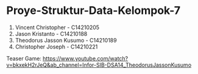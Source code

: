 # Proye-Struktur-Data-Kelompok-7
1. Vincent Christopher - C14210205 
2. Jason Kristanto - C14210188 
3. Theodorus Jasson Kusumo - C14210189
4. Christopher Joseph  - C14210221

Teaser Game:
https://www.youtube.com/watch?v=bkxekH2rJeQ&ab_channel=Infor-SIB-DSA14_TheodorusJassonKusumo
